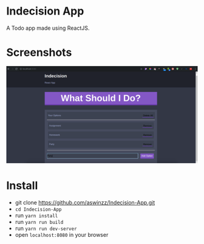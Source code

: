# Indecision App
A Todo app made using ReactJS.


# Screenshots
![scr1](https://github.com/aswinzz/Indecision-App/blob/master/scr1.png?raw=true)

# Install

* git clone https://github.com/aswinzz/Indecision-App.git
* `cd Indecision-App`
* run `yarn install`
* run `yarn run build`
* run `yarn run dev-server`
* open `localhost:8080` in your browser
